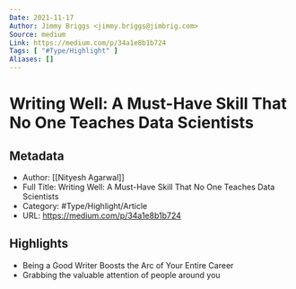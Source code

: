 ```yaml
---
Date: 2021-11-17
Author: Jimmy Briggs <jimmy.briggs@jimbrig.com>
Source: medium
Link: https://medium.com/p/34a1e8b1b724
Tags: [ "#Type/Highlight" ]
Aliases: []
---
```

# Writing Well: A Must-Have Skill That No One Teaches Data Scientists

## Metadata
- Author: [[Nityesh Agarwal]]
- Full Title: Writing Well: A Must-Have Skill That No One Teaches Data Scientists
- Category: #Type/Highlight/Article
- URL: https://medium.com/p/34a1e8b1b724

## Highlights
- Being a Good Writer Boosts the Arc of Your Entire Career
- Grabbing the valuable attention of people around you
